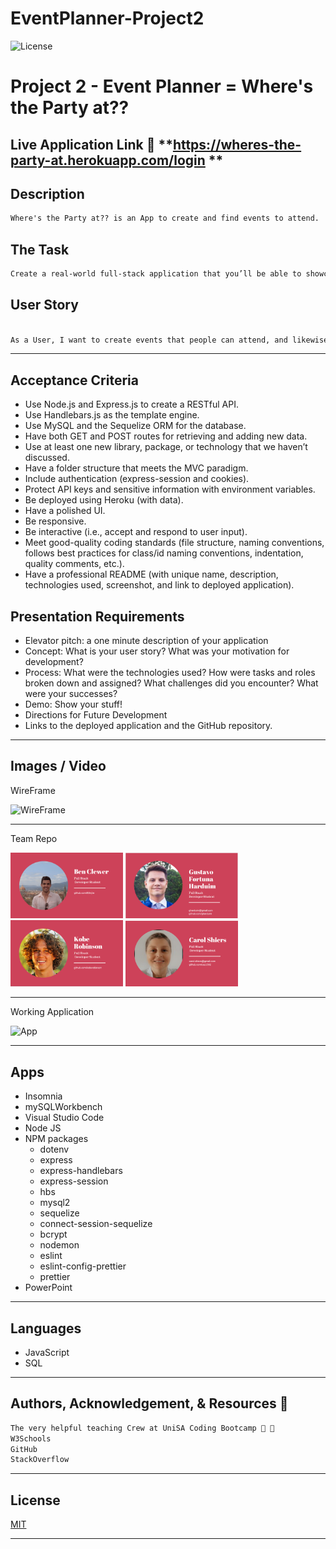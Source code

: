 # EventPlanner-Project2

![License](https://img.shields.io/static/v1?label=License&message=MIT&color=blue)

# Project 2 - Event Planner = Where's the Party at??


Live Application Link 👀 **https://wheres-the-party-at.herokuapp.com/login **
---

## Description
```md
Where's the Party at?? is an App to create and find events to attend.
```

## The Task
```md
Create a real-world full-stack application that you’ll be able to showcase to potential employer.
```

## User Story
```md

As a User, I want to create events that people can attend, and likewise look for a cool event to attend
``` 
---

## Acceptance Criteria

* Use Node.js and Express.js to create a RESTful API.
* Use Handlebars.js as the template engine.
* Use MySQL and the Sequelize ORM for the database.
* Have both GET and POST routes for retrieving and adding new data.
* Use at least one new library, package, or technology that we haven’t discussed.
* Have a folder structure that meets the MVC paradigm.
* Include authentication (express-session and cookies).
* Protect API keys and sensitive information with environment variables.
* Be deployed using Heroku (with data).
* Have a polished UI.
* Be responsive.
* Be interactive (i.e., accept and respond to user input).
* Meet good-quality coding standards (file structure, naming conventions, follows best practices for class/id naming conventions, indentation, quality comments, etc.).
* Have a professional README (with unique name, description, technologies used,    screenshot, and link to deployed application).


## Presentation Requirements

* Elevator pitch: a one minute description of your application
* Concept: What is your user story? What was your motivation for development?
* Process: What were the technologies used? How were tasks and roles broken down and assigned? What challenges did you encounter? What were your successes?
* Demo: Show your stuff!
* Directions for Future Development
* Links to the deployed application and the GitHub repository.
---

## Images / Video

WireFrame

![WireFrame](../EventPlanner-Project2/public/images/WireFrame.jpg)

---

Team Repo

<img src="./public/images/Ben.png" width="180">
<img src="./public/images/Gus.png" width="180">
<img src="./public/images/Kobe.png" width="180">
<img src="./public/images/Carol.png" width="180">

---

Working Application

![App](../EventPlanner-Project2/public/images/App.png)

---
## Apps

*  Insomnia
*  mySQLWorkbench
*  Visual Studio Code
*  Node JS
*  NPM packages
   *  dotenv
   *  express
   *  express-handlebars
   *  express-session
   *  hbs
   *  mysql2
   *  sequelize  
   *  connect-session-sequelize
   *  bcrypt
   *  nodemon
   *  eslint
   *  eslint-config-prettier
   *  prettier
*  PowerPoint

---

## Languages
* JavaScript
* SQL

---
## Authors, Acknowledgement, & Resources 🤝

```md
The very helpful teaching Crew at UniSA Coding Bootcamp 🎉 🤝
W3Schools 
GitHub 
StackOverflow
```
---
## License

  [MIT](https://opensource.org/licenses/MIT/)

  ---
